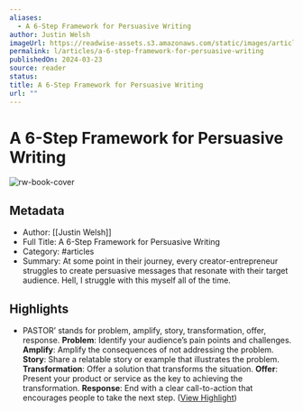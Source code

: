 ```yaml
---
aliases:
  - A 6-Step Framework for Persuasive Writing
author: Justin Welsh
imageUrl: https://readwise-assets.s3.amazonaws.com/static/images/article4.6bc1851654a0.png
permalink: l/articles/a-6-step-framework-for-persuasive-writing
publishedOn: 2024-03-23
source: reader
status: 
title: A 6-Step Framework for Persuasive Writing
url: ""
---
```

# A 6-Step Framework for Persuasive Writing

![rw-book-cover](https://readwise-assets.s3.amazonaws.com/static/images/article4.6bc1851654a0.png)

## Metadata

- Author: [[Justin Welsh]]
- Full Title: A 6-Step Framework for Persuasive Writing
- Category: #articles
- Summary: At some point in their journey, every creator-entrepreneur struggles to create persuasive messages that resonate with their target audience. Hell, I struggle with this myself all of the time.

## Highlights

- PASTOR’ stands for problem, amplify, story, transformation, offer, response.
  **Problem**: Identify your audience’s pain points and challenges.
  **Amplify**: Amplify the consequences of not addressing the problem.
  **Story**: Share a relatable story or example that illustrates the problem.
  **Transformation**: Offer a solution that transforms the situation.
  **Offer**: Present your product or service as the key to achieving the transformation.
  **Response**: End with a clear call-to-action that encourages people to take the next step. ([View Highlight](https://read.readwise.io/read/01hstp1kgahbv577da8der3ajv))
